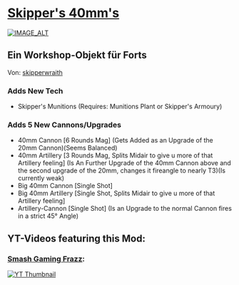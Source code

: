 # [Skipper's 40mm's](https://steamcommunity.com/sharedfiles/filedetails/?id=1885234184)

[![IMAGE_ALT](https://steamuserimages-a.akamaihd.net/ugc/772867190377865051/F20C58B117418E3C2CA896719E29CF060E907F1E/?imw=637&imh=358&ima=fit&impolicy=Letterbox&imcolor=%23000000&letterbox=true)](https://steamcommunity.com/sharedfiles/filedetails/?id=1885234184)

## Ein Workshop-Objekt für Forts
Von: [skipperwraith](https://github.com/skipperwraith)

### Adds New Tech

- Skipper's Munitions (Requires: Munitions Plant or Skipper's Armoury)

### Adds 5 New Cannons/Upgrades

- 40mm Cannon [6 Rounds Mag] (Gets Added as an Upgrade of the 20mm Cannon)(Seems Balanced)
- 40mm Artillery [3 Rounds Mag, Splits Midair to give u more of that Artillery feeling] (Is An Further Upgrade of the 40mm Cannon above and the second upgrade of the 20mm, changes it fireangle to nearly T3)(Is currently weak)
- Big 40mm Cannon [Single Shot] 
- Big 40mm Artillery [Single Shot, Splits Midair to give u more of that Artillery feeling]
- Artillery-Cannon [Single Shot] (Is an Upgrade to the normal Cannon fires in a strict 45° Angle)

## YT-Videos featuring this Mod:
### [Smash Gaming Frazz](https://www.youtube.com/c/FrazzzYT):
[![YT Thumbnail](https://img.youtube.com/vi/-yNzsCEBumU/0.jpg)](https://www.youtube.com/watch?v=-yNzsCEBumU)



